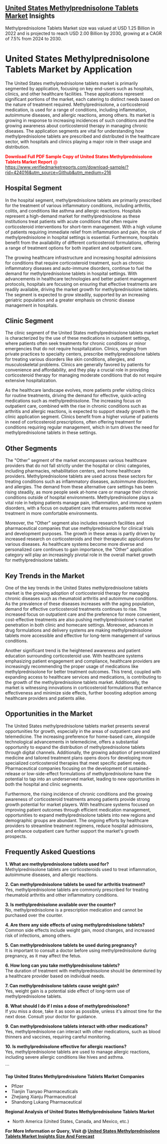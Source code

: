 <h2><a href="https://www.verifiedmarketreports.com/download-sample/?rid=424016&amp;utm_source=Github&amp;utm_medium=216" target="_blank">United States Methylprednisolone Tablets Market</a> Insights</h2><p>Methylprednisolone Tablets Market size was valued at USD 1.25 Billion in 2022 and is projected to reach USD 2.00 Billion by 2030, growing at a CAGR of 7.5% from 2024 to 2030.</p><p><h1>United States Methylprednisolone Tablets Market by Application</h1><p>The United States methylprednisolone tablets market is primarily segmented by application, focusing on key end-users such as hospitals, clinics, and other healthcare facilities. These applications represent significant portions of the market, each catering to distinct needs based on the nature of treatment required. Methylprednisolone, a corticosteroid medication, is used for a range of conditions, including inflammation, autoimmune diseases, and allergic reactions, among others. Its market is growing in response to increasing incidences of such conditions and the growing awareness about corticosteroid therapy in managing chronic diseases. The application segments are vital for understanding how methylprednisolone tablets are prescribed and distributed in the healthcare sector, with hospitals and clinics playing a major role in their usage and distribution.<p><p><span class=""><span style="color: #ff0000;"><strong>Download Full PDF Sample Copy of United States Methylprednisolone Tablets Market Report</strong> @ </span><a href="https://www.verifiedmarketreports.com/download-sample/?rid=424016&amp;utm_source=Github&amp;utm_medium=216" target="_blank">https://www.verifiedmarketreports.com/download-sample/?rid=424016&amp;utm_source=Github&amp;utm_medium=216</a></span></p></p><h2>Hospital Segment</h2><p>In the hospital segment, methylprednisolone tablets are primarily prescribed for the treatment of various inflammatory conditions, including arthritis, colitis, and conditions like asthma and allergic reactions. Hospitals represent a high-demand market for methylprednisolone as these institutions treat patients with acute conditions that often require corticosteroid interventions for short-term management. With a high volume of patients requiring immediate relief from inflammation and pain, the role of methylprednisolone in hospital settings is essential. Furthermore, hospitals benefit from the availability of different corticosteroid formulations, offering a range of treatment options for both inpatient and outpatient care.</p><p>The growing healthcare infrastructure and increasing hospital admissions for conditions that require corticosteroid treatment, such as chronic inflammatory diseases and auto-immune disorders, continue to fuel the demand for methylprednisolone tablets in hospital settings. With advancements in healthcare technologies and better patient management protocols, hospitals are focusing on ensuring that effective treatments are readily available, driving the market growth for methylprednisolone tablets. The segment is expected to grow steadily, supported by an increasing geriatric population and a greater emphasis on chronic disease management in hospitals.</p><h2>Clinic Segment</h2><p>The clinic segment of the United States methylprednisolone tablets market is characterized by the use of these medications in outpatient settings, where patients often seek treatments for chronic conditions or minor emergencies that do not require hospitalization. Clinics, ranging from private practices to specialty centers, prescribe methylprednisolone tablets for treating various disorders like skin conditions, allergies, and musculoskeletal problems. Clinics are generally favored by patients for convenience and affordability, and they play a crucial role in providing corticosteroid therapy for managing moderate conditions that do not require extensive hospitalization.</p><p>As the healthcare landscape evolves, more patients prefer visiting clinics for routine treatments, driving the demand for effective, quick-acting medications such as methylprednisolone. The increasing focus on outpatient care, combined with the rise in chronic conditions such as arthritis and allergic reactions, is expected to support steady growth in the clinic application segment. Clinics benefit from a higher volume of patients in need of corticosteroid prescriptions, often offering treatment for conditions requiring regular management, which in turn drives the need for methylprednisolone tablets in these settings.</p><h2>Other Segments</h2><p>The "Other" segment of the market encompasses various healthcare providers that do not fall strictly under the hospital or clinic categories, including pharmacies, rehabilitation centers, and home healthcare providers. Methylprednisolone tablets are used across these sectors for treating conditions such as inflammatory diseases, autoimmune disorders, and allergies. The demand from these alternative care settings has been rising steadily, as more people seek at-home care or manage their chronic conditions outside of hospital environments. Methylprednisolone plays a vital role in helping patients manage pain, inflammation, and immune system disorders, with a focus on outpatient care that ensures patients receive treatment in more comfortable environments.</p><p>Moreover, the "Other" segment also includes research facilities and pharmaceutical companies that use methylprednisolone for clinical trials and development purposes. The growth in these areas is partly driven by increased research on corticosteroids and their therapeutic applications for various diseases. As healthcare systems become more diverse and personalized care continues to gain importance, the "Other" application category will play an increasingly pivotal role in the overall market growth for methylprednisolone tablets.</p><h2>Key Trends in the Market</h2><p>One of the key trends in the United States methylprednisolone tablets market is the growing adoption of corticosteroid therapy for managing chronic diseases such as rheumatoid arthritis and autoimmune conditions. As the prevalence of these diseases increases with the aging population, demand for effective corticosteroid treatments continues to rise. The increased focus on outpatient care and the preference for more convenient, cost-effective treatments are also pushing methylprednisolone's market penetration in both clinic and homecare settings. Moreover, advances in drug formulations and delivery systems are making methylprednisolone tablets more accessible and effective for long-term management of various conditions.</p><p>Another significant trend is the heightened awareness and patient education surrounding corticosteroid use. With healthcare systems emphasizing patient engagement and compliance, healthcare providers are increasingly recommending the proper usage of medications like methylprednisolone for better treatment outcomes. This trend, coupled with expanding access to healthcare services and medications, is contributing to the growth of the methylprednisolone tablets market. Additionally, the market is witnessing innovations in corticosteroid formulations that enhance effectiveness and minimize side effects, further boosting adoption among healthcare providers and patients alike.</p><h2>Opportunities in the Market</h2><p>The United States methylprednisolone tablets market presents several opportunities for growth, especially in the areas of outpatient care and telemedicine. The increasing preference for home-based care, alongside technological advancements in telemedicine, offers a substantial opportunity to expand the distribution of methylprednisolone tablets through digital channels. Additionally, the growing adoption of personalized medicine and tailored treatment plans opens doors for developing more specialized corticosteroid therapies that meet specific patient needs. Pharmaceutical companies focusing on the development of sustained-release or low-side-effect formulations of methylprednisolone have the potential to tap into an underserved market, leading to new opportunities in both the hospital and clinic segments.</p><p>Furthermore, the rising incidence of chronic conditions and the growing awareness of corticosteroid treatments among patients provide strong growth potential for market players. With healthcare systems focused on improving patient outcomes through efficient medication management, opportunities to expand methylprednisolone tablets into new regions and demographic groups are abundant. The ongoing efforts by healthcare providers to streamline treatment regimens, reduce hospital admissions, and enhance outpatient care further support the market's growth prospects.</p><h2>Frequently Asked Questions</h2><p><strong>1. What are methylprednisolone tablets used for?</strong><br>Methylprednisolone tablets are corticosteroids used to treat inflammation, autoimmune diseases, and allergic reactions.</p><p><strong>2. Can methylprednisolone tablets be used for arthritis treatment?</strong><br>Yes, methylprednisolone tablets are commonly prescribed for treating rheumatoid arthritis and other inflammatory conditions.</p><p><strong>3. Is methylprednisolone available over the counter?</strong><br>No, methylprednisolone is a prescription medication and cannot be purchased over the counter.</p><p><strong>4. Are there any side effects of using methylprednisolone tablets?</strong><br>Common side effects include weight gain, mood changes, and increased risk of infections, among others.</p><p><strong>5. Can methylprednisolone tablets be used during pregnancy?</strong><br>It is important to consult a doctor before using methylprednisolone during pregnancy, as it may affect the fetus.</p><p><strong>6. How long can you take methylprednisolone tablets?</strong><br>The duration of treatment with methylprednisolone should be determined by a healthcare provider based on individual needs.</p><p><strong>7. Can methylprednisolone tablets cause weight gain?</strong><br>Yes, weight gain is a potential side effect of long-term use of methylprednisolone tablets.</p><p><strong>8. What should I do if I miss a dose of methylprednisolone?</strong><br>If you miss a dose, take it as soon as possible, unless it's almost time for the next dose. Consult your doctor for guidance.</p><p><strong>9. Can methylprednisolone tablets interact with other medications?</strong><br>Yes, methylprednisolone can interact with other medications, such as blood thinners and vaccines, requiring careful monitoring.</p><p><strong>10. Is methylprednisolone effective for allergic reactions?</strong><br>Yes, methylprednisolone tablets are used to manage allergic reactions, including severe allergic conditions like hives and asthma.</p>```</p><p><strong>Top United States Methylprednisolone Tablets Market Companies</strong></p><div data-test-id=""><p><li>Pfizer</li><li> Tianjin Tianyao Pharmaceuticals</li><li> Zhejiang Xianju Pharmaceutical</li><li> Shandong Lukang Pharmaceutical</li></p><div><strong>Regional Analysis of&nbsp;United States Methylprednisolone Tablets Market</strong></div><ul><li dir="ltr"><p dir="ltr">North America&nbsp;(United States, Canada, and Mexico, etc.)</p></li></ul><p><strong>For More Information or Query, Visit @&nbsp;</strong><strong><a href="https://www.verifiedmarketreports.com/product/methylprednisolone-tablets-market/?utm_source=Github&amp;utm_medium=216" target="_blank">United States Methylprednisolone Tablets Market Insights Size And Forecast</a></strong></p></div>

